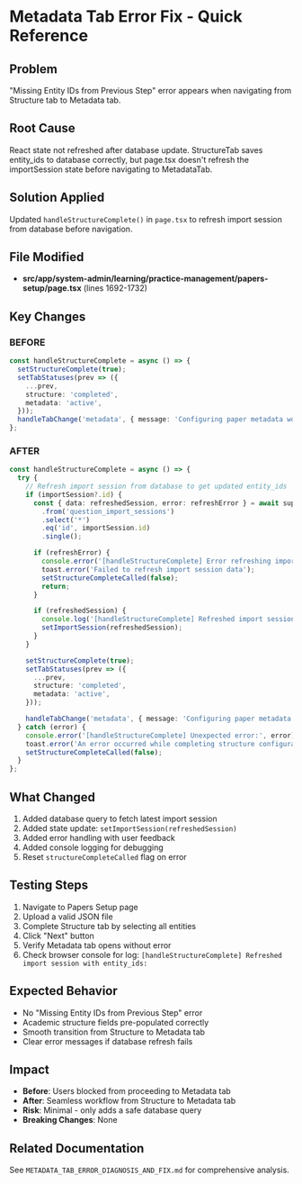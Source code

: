 # Metadata Tab Error Fix - Quick Reference

## Problem
"Missing Entity IDs from Previous Step" error appears when navigating from Structure tab to Metadata tab.

## Root Cause
React state not refreshed after database update. StructureTab saves entity_ids to database correctly, but page.tsx doesn't refresh the importSession state before navigating to MetadataTab.

## Solution Applied
Updated `handleStructureComplete()` in `page.tsx` to refresh import session from database before navigation.

## File Modified
- **src/app/system-admin/learning/practice-management/papers-setup/page.tsx** (lines 1692-1732)

## Key Changes

### BEFORE
```typescript
const handleStructureComplete = async () => {
  setStructureComplete(true);
  setTabStatuses(prev => ({
    ...prev,
    structure: 'completed',
    metadata: 'active',
  }));
  handleTabChange('metadata', { message: 'Configuring paper metadata workspace...' });
};
```

### AFTER
```typescript
const handleStructureComplete = async () => {
  try {
    // Refresh import session from database to get updated entity_ids
    if (importSession?.id) {
      const { data: refreshedSession, error: refreshError } = await supabase
        .from('question_import_sessions')
        .select('*')
        .eq('id', importSession.id)
        .single();

      if (refreshError) {
        console.error('[handleStructureComplete] Error refreshing import session:', refreshError);
        toast.error('Failed to refresh import session data');
        setStructureCompleteCalled(false);
        return;
      }

      if (refreshedSession) {
        console.log('[handleStructureComplete] Refreshed import session with entity_ids:', refreshedSession.metadata?.entity_ids);
        setImportSession(refreshedSession);
      }
    }

    setStructureComplete(true);
    setTabStatuses(prev => ({
      ...prev,
      structure: 'completed',
      metadata: 'active',
    }));

    handleTabChange('metadata', { message: 'Configuring paper metadata workspace...' });
  } catch (error) {
    console.error('[handleStructureComplete] Unexpected error:', error);
    toast.error('An error occurred while completing structure configuration');
    setStructureCompleteCalled(false);
  }
};
```

## What Changed
1. Added database query to fetch latest import session
2. Added state update: `setImportSession(refreshedSession)`
3. Added error handling with user feedback
4. Added console logging for debugging
5. Reset `structureCompleteCalled` flag on error

## Testing Steps
1. Navigate to Papers Setup page
2. Upload a valid JSON file
3. Complete Structure tab by selecting all entities
4. Click "Next" button
5. Verify Metadata tab opens without error
6. Check browser console for log: `[handleStructureComplete] Refreshed import session with entity_ids:`

## Expected Behavior
- No "Missing Entity IDs from Previous Step" error
- Academic structure fields pre-populated correctly
- Smooth transition from Structure to Metadata tab
- Clear error messages if database refresh fails

## Impact
- **Before**: Users blocked from proceeding to Metadata tab
- **After**: Seamless workflow from Structure to Metadata tab
- **Risk**: Minimal - only adds a safe database query
- **Breaking Changes**: None

## Related Documentation
See `METADATA_TAB_ERROR_DIAGNOSIS_AND_FIX.md` for comprehensive analysis.
